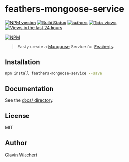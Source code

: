 feathers-mongoose-service
=========================

[![NPM version](https://badge.fury.io/js/feathers-mongoose-service.png)](http://badge.fury.io/js/feathers-mongoose-service)
[![Build Status](https://travis-ci.org/feathersjs/feathers-mongoose-service.png?branch=master)](https://travis-ci.org/feathersjs/feathers-mongoose-service)
[![authors](https://sourcegraph.com/api/repos/github.com/feathersjs/feathers-mongoose-service/badges/authors.png)](https://sourcegraph.com/github.com/feathersjs/feathers-mongoose-service)
[![Total views](https://sourcegraph.com/api/repos/github.com/feathersjs/feathers-mongoose-service/counters/views.png)](https://sourcegraph.com/github.com/feathersjs/feathers-mongoose-service)
[![Views in the last 24 hours](https://sourcegraph.com/api/repos/github.com/feathersjs/feathers-mongoose-service/counters/views-24h.png)](https://sourcegraph.com/github.com/feathersjs/feathers-mongoose-service)

[![NPM](https://nodei.co/npm/feathers-mongoose-service.png?downloads=true&stars=true)](https://nodei.co/npm/feathers-mongoose-service/)

> Easily create a [Mongoose](http://mongoosejs.com/) Service for [Featherjs](https://github.com/feathersjs).


## Installation

```bash
npm install feathers-mongoose-service --save
```

## Documentation

See the [docs/ directory](docs/).

## License

MIT

## Author

[Glavin Wiechert](https://github.com/Glavin001) 
